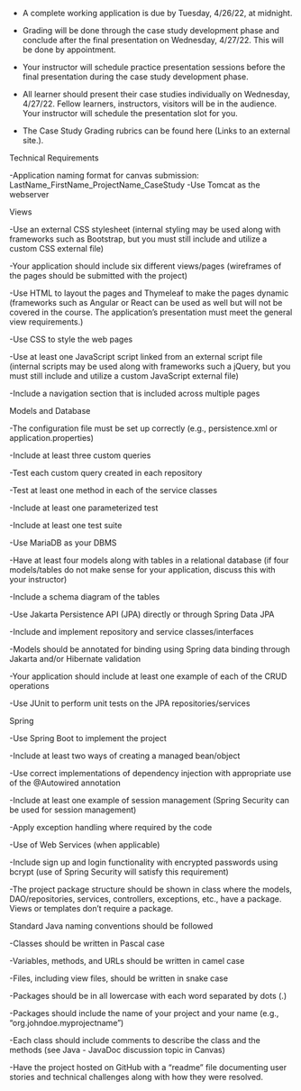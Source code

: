 - A complete working application is due by Tuesday, 4/26/22, at midnight.

- Grading will be done through the case study development phase and conclude after the final presentation on Wednesday, 4/27/22. This will be done by appointment. 

- Your instructor will schedule practice presentation sessions before the final presentation during the case study development phase.

- All learner should present their case studies individually on Wednesday, 4/27/22. Fellow learners, instructors, visitors will be in the audience. Your instructor will schedule the presentation slot for you.

- The Case Study Grading rubrics can be found here (Links to an external site.).



Technical Requirements

-Application naming format for canvas submission: LastName_FirstName_ProjectName_CaseStudy
-Use Tomcat as the webserver



Views

-Use an external CSS stylesheet (internal styling may be used along with frameworks such as Bootstrap, but you must still include and utilize a custom CSS external file)

-Your application should include six different views/pages (wireframes of the pages should be submitted with the project)

-Use HTML to layout the pages and Thymeleaf to make the pages dynamic (frameworks such as Angular or React can be used as well but will not be covered in the course. The application’s presentation must meet the general view requirements.)

-Use CSS to style the web pages

-Use at least one JavaScript script linked from an external script file (internal scripts may be used along with frameworks such a jQuery, but you must still include and utilize a custom JavaScript external file)

-Include a navigation section that is included across multiple pages



Models and Database

-The configuration file must be set up correctly (e.g., persistence.xml or application.properties)

-Include at least three custom queries

-Test each custom query created in each repository

-Test at least one method in each of the service classes

-Include at least one parameterized test

-Include at least one test suite

-Use MariaDB as your DBMS

-Have at least four models along with tables in a relational database (if four models/tables do not make sense for your application, discuss this with your instructor)

-Include a schema diagram of the tables

-Use Jakarta Persistence API (JPA) directly or through Spring Data JPA

-Include and implement repository and service classes/interfaces

-Models should be annotated for binding using Spring data binding through Jakarta and/or Hibernate validation

-Your application should include at least one example of each of the CRUD operations

-Use JUnit to perform unit tests on the JPA repositories/services



Spring

-Use Spring Boot to implement the project

-Include at least two ways of creating a managed bean/object

-Use correct implementations of dependency injection with appropriate use of the @Autowired annotation

-Include at least one example of session management (Spring Security can be used for session management)

-Apply exception handling where required by the code

-Use of Web Services (when applicable)

-Include sign up and login functionality with encrypted passwords using bcrypt (use of Spring Security will satisfy this requirement)

-The project package structure should be shown in class where the models, DAO/repositories, services, controllers, exceptions, etc., have a package. Views or templates don’t require a package.




Standard Java naming conventions should be followed

-Classes should be written in Pascal case

-Variables, methods, and URLs should be written in camel case

-Files, including view files, should be written in snake case

-Packages should be in all lowercase with each word separated by dots (.)

-Packages should include the name of your project and your name (e.g., “org.johndoe.myprojectname”)

-Each class should include comments to describe the class and the methods (see Java - JavaDoc discussion topic in Canvas)

-Have the project hosted on GitHub with a “readme” file documenting user stories and technical challenges along with how they were resolved.
